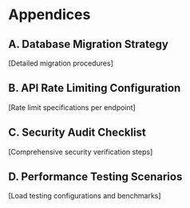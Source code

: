 # Appendices

## A. Database Migration Strategy
[Detailed migration procedures]

## B. API Rate Limiting Configuration
[Rate limit specifications per endpoint]

## C. Security Audit Checklist
[Comprehensive security verification steps]

## D. Performance Testing Scenarios
[Load testing configurations and benchmarks]